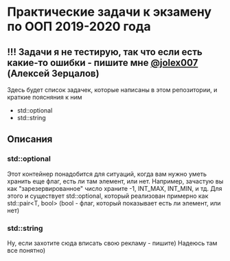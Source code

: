 # Практические задачи к экзамену по ООП 2019-2020 года

## !!! Задачи я не тестирую, так что если есть какие-то ошибки - пишите мне [@jolex007](https://t.me/jolex007) (Алексей Зерцалов)

Здесь будет список задачек, которые написаны в этом репозитории, и краткие поясняния к ним

- std::optional
- std::string

## Описания

### std::optional
Этот контейнер понадобится для ситуаций, когда вам нужно уметь хранить еще флаг, есть ли там элемент, или нет. Например, зачастую вы как "зарезервированное" число храните -1, INT_MAX, INT_MIN, и тд. Для этого и существует std::optional, который реализован примерно как std::pair<T, bool> (bool - флаг, который показывает есть ли элемент, или нет)

### std::string
Ну, если захотите сюда вписать свою рекламу - пишите) Надеюсь там все понятно)